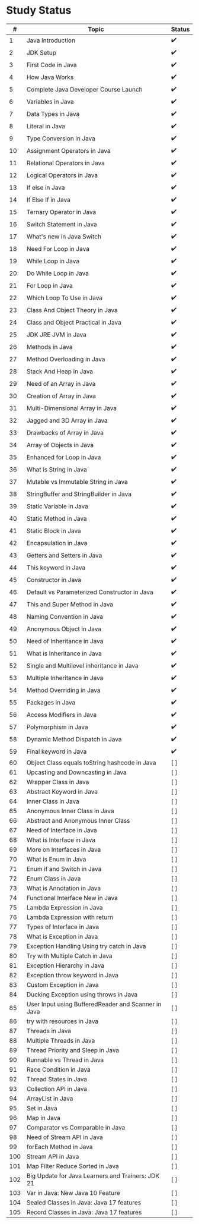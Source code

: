 # Study Status

| #   | Topic                                               | Status             |
| --- | ----------------------------------------------------| -------------------|
| 1   | Java Introduction                                   | :heavy_check_mark: |
| 2   | JDK Setup                                           | :heavy_check_mark: |
| 3   | First Code in Java                                  | :heavy_check_mark: |
| 4   | How Java Works                                      | :heavy_check_mark: |
| 5   | Complete Java Developer Course Launch               | :heavy_check_mark: |
| 6   | Variables in Java                                   | :heavy_check_mark: |
| 7   | Data Types in Java                                  | :heavy_check_mark: |
| 8   | Literal in Java                                     | :heavy_check_mark: |
| 9   | Type Conversion in Java                             | :heavy_check_mark: |
| 10  | Assignment Operators in Java                        | :heavy_check_mark: |
| 11  | Relational Operators in Java                        | :heavy_check_mark: |
| 12  | Logical Operators in Java                           | :heavy_check_mark: |
| 13  | If else in Java                                     | :heavy_check_mark: |
| 14  | If Else If in Java                                  | :heavy_check_mark: |
| 15  | Ternary Operator in Java                            | :heavy_check_mark: |
| 16  | Switch Statement in Java                            | :heavy_check_mark: |
| 17  | What's new in Java Switch                           | :heavy_check_mark: |
| 18  | Need For Loop in Java                               | :heavy_check_mark: |
| 19  | While Loop in Java                                  | :heavy_check_mark: |
| 20  | Do While Loop in Java                               | :heavy_check_mark: |
| 21  | For Loop in Java                                    | :heavy_check_mark: |
| 22  | Which Loop To Use in Java                           | :heavy_check_mark: |
| 23  | Class And Object Theory in Java                     | :heavy_check_mark: |
| 24  | Class and Object Practical in Java                  | :heavy_check_mark: |
| 25  | JDK JRE JVM in Java                                 | :heavy_check_mark: |
| 26  | Methods in Java                                     | :heavy_check_mark: |
| 27  | Method Overloading in Java                          | :heavy_check_mark: |
| 28  | Stack And Heap in Java                              | :heavy_check_mark: |
| 29  | Need of an Array in Java                            | :heavy_check_mark: |
| 30  | Creation of Array in Java                           | :heavy_check_mark: |
| 31  | Multi-Dimensional Array in Java                     | :heavy_check_mark: |
| 32  | Jagged and 3D Array in Java                         | :heavy_check_mark: |
| 33  | Drawbacks of Array in Java                          | :heavy_check_mark: |
| 34  | Array of Objects in Java                            | :heavy_check_mark: |
| 35  | Enhanced for Loop in Java                           | :heavy_check_mark: |
| 36  | What is String in Java                              | :heavy_check_mark: |
| 37  | Mutable vs Immutable String in Java                 | :heavy_check_mark: |
| 38  | StringBuffer and StringBuilder in Java              | :heavy_check_mark: |
| 39  | Static Variable in Java                             | :heavy_check_mark: |
| 40  | Static Method in Java                               | :heavy_check_mark: |
| 41  | Static Block in Java                                | :heavy_check_mark: |
| 42  | Encapsulation in Java                               | :heavy_check_mark: |
| 43  | Getters and Setters in Java                         | :heavy_check_mark: |
| 44  | This keyword in Java                                | :heavy_check_mark: |
| 45  | Constructor in Java                                 | :heavy_check_mark: |
| 46  | Default vs Parameterized Constructor in Java        | :heavy_check_mark: |
| 47  | This and Super Method in Java                       | :heavy_check_mark: |
| 48  | Naming Convention in Java                           | :heavy_check_mark: |
| 49  | Anonymous Object in Java                            | :heavy_check_mark: |
| 50  | Need of Inheritance in Java                         | :heavy_check_mark: |
| 51  | What is Inheritance in Java                         | :heavy_check_mark: |
| 52  | Single and Multilevel inheritance in Java           | :heavy_check_mark: |
| 53  | Multiple Inheritance in Java                        | :heavy_check_mark: |
| 54  | Method Overriding in Java                           | :heavy_check_mark: |
| 55  | Packages in Java                                    | :heavy_check_mark: |
| 56  | Access Modifiers in Java                            | :heavy_check_mark: |
| 57  | Polymorphism in Java                                | :heavy_check_mark: |
| 58  | Dynamic Method Dispatch in Java                     | :heavy_check_mark: |
| 59  | Final keyword in Java                               | :heavy_check_mark: |
| 60  | Object Class equals toString hashcode in Java       | [ ]             |
| 61  | Upcasting and Downcasting in Java                   | [ ]             |
| 62  | Wrapper Class in Java                               | [ ]             |
| 63  | Abstract Keyword in Java                            | [ ]             |
| 64  | Inner Class in Java                                 | [ ]             |
| 65  | Anonymous Inner Class in Java                       | [ ]             |
| 66  | Abstract and Anonymous Inner Class                  | [ ]             |
| 67  | Need of Interface in Java                           | [ ]             |
| 68  | What is Interface in Java                           | [ ]             |
| 69  | More on Interfaces in Java                          | [ ]             |
| 70  | What is Enum in Java                                | [ ]             |
| 71  | Enum if and Switch in Java                          | [ ]             |
| 72  | Enum Class in Java                                  | [ ]             |
| 73  | What is Annotation in Java                          | [ ]             |
| 74  | Functional Interface New in Java                    | [ ]             |
| 75  | Lambda Expression in Java                           | [ ]             |
| 76  | Lambda Expression with return                       | [ ]             |
| 77  | Types of Interface in Java                          | [ ]             |
| 78  | What is Exception in Java                           | [ ]             |
| 79  | Exception Handling Using try catch in Java          | [ ]             |
| 80  | Try with Multiple Catch in Java                     | [ ]             |
| 81  | Exception Hierarchy in Java                         | [ ]             |
| 82  | Exception throw keyword in Java                     | [ ]             |
| 83  | Custom Exception in Java                            | [ ]             |
| 84  | Ducking Exception using throws in Java              | [ ]             |
| 85  | User Input using BufferedReader and Scanner in Java | [ ]             |
| 86  | try with resources in Java                          | [ ]             |
| 87  | Threads in Java                                     | [ ]             |
| 88  | Multiple Threads in Java                            | [ ]             |
| 89  | Thread Priority and Sleep in Java                   | [ ]             |
| 90  | Runnable vs Thread in Java                          | [ ]             |
| 91  | Race Condition in Java                              | [ ]             |
| 92  | Thread States in Java                               | [ ]             |
| 93  | Collection API in Java                              | [ ]             |
| 94  | ArrayList in Java                                   | [ ]             |
| 95  | Set in Java                                         | [ ]             |
| 96  | Map in Java                                         | [ ]             |
| 97  | Comparator vs Comparable in Java                    | [ ]             |
| 98  | Need of Stream API in Java                          | [ ]             |
| 99  | forEach Method in Java                              | [ ]             |
| 100 | Stream API in Java                                  | [ ]             |
| 101 | Map Filter Reduce Sorted in Java                    | [ ]             |
| 102 | Big Update for Java Learners and Trainers: JDK 21   | [ ]             |
| 103 | Var in Java: New Java 10 Feature                    | [ ]             |
| 104 | Sealed Classes in Java: Java 17 features            | [ ]             |
| 105 | Record Classes in Java: Java 17 features            | [ ]             |
